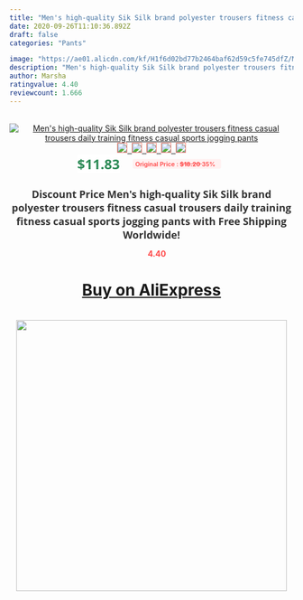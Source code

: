 ```yaml
---
title: "Men's high-quality Sik Silk brand polyester trousers fitness casual trousers daily training fitness casual sports jogging pants"
date: 2020-09-26T11:10:36.892Z
draft: false
categories: "Pants"

image: "https://ae01.alicdn.com/kf/H1f6d02bd77b2464baf62d59c5fe745dfZ/Men-s-high-quality-Sik-Silk-brand-polyester-trousers-fitness-casual-trousers-daily-training-fitness-casual.jpg"
description: "Men's high-quality Sik Silk brand polyester trousers fitness casual trousers daily training fitness casual sports jogging pants"
author: Marsha
ratingvalue: 4.40
reviewcount: 1.666
---
```

<br>
<div style="text-align: center;">
<a href="https://s.click.aliexpress.com/e/_9zXXyt" target="_blank" rel="nofollow noopener noreferrer"><img alt="Men's high-quality Sik Silk brand polyester trousers fitness casual trousers daily training fitness casual sports jogging pants" class="magnifier-image" src="https://ae01.alicdn.com/kf/H1f6d02bd77b2464baf62d59c5fe745dfZ/Men-s-high-quality-Sik-Silk-brand-polyester-trousers-fitness-casual-trousers-daily-training-fitness-casual.jpg_640x640.jpg">
<br>
<img style="border:1px solid salmon" src="https://ae01.alicdn.com/kf/H1f6d02bd77b2464baf62d59c5fe745dfZ/Men-s-high-quality-Sik-Silk-brand-polyester-trousers-fitness-casual-trousers-daily-training-fitness-casual.jpg_120x120.jpg">&nbsp;&nbsp;<img style="border:1px solid salmon" src="https://ae01.alicdn.com/kf/Hb38e936f8e2445cca601e2887f34b06aA/Men-s-high-quality-Sik-Silk-brand-polyester-trousers-fitness-casual-trousers-daily-training-fitness-casual.jpg_120x120.jpg">&nbsp;&nbsp;<img style="border:1px solid salmon" src="https://ae01.alicdn.com/kf/H5fc70e3950c74684818460d0e4cc01223/Men-s-high-quality-Sik-Silk-brand-polyester-trousers-fitness-casual-trousers-daily-training-fitness-casual.jpg_120x120.jpg">&nbsp;&nbsp;<img style="border:1px solid salmon" src="https://ae01.alicdn.com/kf/Hcd40525ef24144338e6c985f42b05a13L/Men-s-high-quality-Sik-Silk-brand-polyester-trousers-fitness-casual-trousers-daily-training-fitness-casual.jpg_120x120.jpg">&nbsp;&nbsp;<img style="border:1px solid salmon" src="https://ae01.alicdn.com/kf/H332c44d4996d49e9b7d7d65aa314b2850/Men-s-high-quality-Sik-Silk-brand-polyester-trousers-fitness-casual-trousers-daily-training-fitness-casual.jpg_120x120.jpg"></a></div><br0>
<div style="text-align: center;"><span style="background-color: white; border: 0px; box-sizing: border-box; color: seagreen; display: inline-block; font-family: &quot;open sans&quot; , &quot;arial&quot; , &quot;helvetica&quot; , sans-serif , &quot;heiti&quot;; font-size: 24px; font-stretch: inherit; font-weight: 700; line-height: inherit; margin: 0px 10px 0px 0px; padding: 0px; vertical-align: middle;">$11.83 </span>
<span style="background: rgb(255 , 241 , 241); border-radius: 3px; border: 0px; box-sizing: border-box; color: #ff4747; display: inline-block; font-family: inherit; font-size: 12px; font-stretch: inherit; font-style: inherit; font-variant: inherit; font-weight: 600; line-height: inherit; margin: 0px; padding: 2px 5px; transform: scale(0.9); vertical-align: middle;">Original Price : <b style="text-decoration: line-through;">$18.20 </b> 35%&nbsp;&nbsp;</span></div>
<h1 style="color: #333333; display: inline-block; font-family: &quot;open sans&quot; , &quot;arial&quot; , &quot;helvetica&quot; , sans-serif , &quot;heiti&quot;; font-size: 18px; font-stretch: inherit; font-weight: 700; text-align: center;">Discount Price Men's high-quality Sik Silk brand polyester trousers fitness casual trousers daily training fitness casual sports jogging pants with Free Shipping Worldwide!</h1>
<div style="color: #ff4747; text-align: center;">
<img src="https://4.bp.blogspot.com/-M0ZcTcb-5uY/XleCXlxnR4I/AAAAAAAAAEc/OrjgMkXV1oMQFaCRZj5HQwOCBcu3w1FegCPcBGAYYCw/s1600/star.png" style="height: 15px;">&nbsp;<b>4.40</b></div>
<div class="button_cont" align="center"><a class="buynow_a" href="https://s.click.aliexpress.com/e/_9zXXyt" target="_blank" rel="nofollow noopener noreferrer"><H1>Buy on AliExpress</H1></a></div><br>
<div class="separator" style="clear: both; text-align: center;">
<img src="https://lh3.googleusercontent.com/-pTy5HemUv9M/XlePHvY0dAI/AAAAAAAAAE4/0nX5iRUoIWY8eMW9Dpxeirr157OZliDIgCLcBGAsYHQ/s1600/badge.gif" width="480">
</div>
